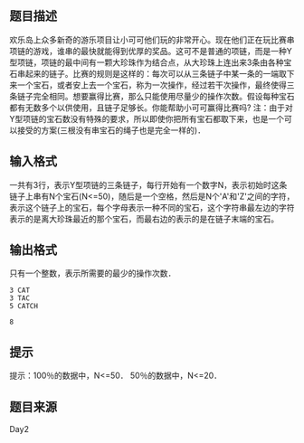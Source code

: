 


## 题目描述
欢乐岛上众多新奇的游乐项目让小可可他们玩的非常开心。现在他们正在玩比赛串项链的游戏，谁串的最快就能得到优厚的奖品。这可不是普通的项链，而是一种Y型项链，项链的最中间有一颗大珍珠作为结合点，从大珍珠上连出来3条由各种宝石串起来的链子。比赛的规则是这样的：每次可以从三条链子中某一条的一端取下来一个宝石，或者安上去一个宝石，称为一次操作，经过若干次操作，最终使得三条链子完全相同。想要赢得比赛，那么只能使用尽量少的操作次数。假设每种宝石都有无数多个以供使用，且链子足够长。你能帮助小可可赢得比赛吗?
注：由于对Y型项链的宝石数没有特殊的要求，所以即使你把所有宝石都取下来，也是一个可以接受的方案(三根没有串宝石的绳子也是完全一样的)．
## 输入格式
一共有3行，表示Y型项链的三条链子，每行开始有一个数字N，表示初始时这条链子上串有N个宝石(N<=50)，随后是一个空格，然后是N个'A'和'Z'之间的字符，表示这个链子上的宝石，每个字母表示一种不同的宝石，这个字符串最左边的字符表示的是离大珍珠最近的那个宝石，而最右边的表示的是在链子末端的宝石。
## 输出格式
只有一个整数，表示所需要的最少的操作次数．

```input1
3 CAT
3 TAC
5 CATCH

```

```output1
8
```

## 提示
提示：100％的数据中，N<=50．
50％的数据中，N<=20．
## 题目来源
Day2


